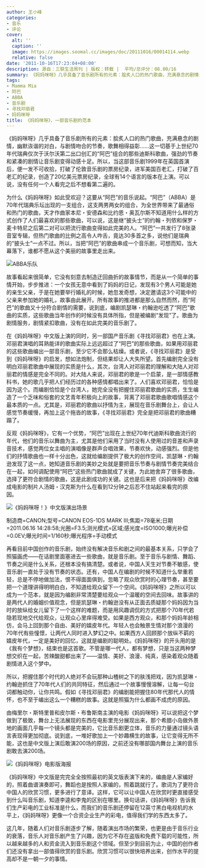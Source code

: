 ```yaml
---
author: 王小峰
categories:
- 音乐
- 评论
cover:
  alt: ''
  caption: ''
  image: https://images.soomal.cc/images/doc/20111016/00014114.webp
  relative: false
date: '2011-10-16T17:23:04+08:00'
description: 源自：三联生活周刊 | 版权：转载 |  平均/总评分：08.00/16
summary: 《妈妈咪呀》几乎具备了音乐剧所有的元素：脍炙人口的热门歌曲，充满悬念的剧情，幽默诙谐的对白，与剧情吻合的节奏，歌舞相得益彰……这一切基于上世纪70年代瑞典仅次于沃尔沃第二出口创汇的“阿巴”组合的那些迪斯科歌曲，强劲的节奏和紧凑的剧情让音乐剧变得动感十足。所以，当这部音乐剧1999年在英国首演后，便一发不可收拾……
tags:
- Mamma Mia
- 阿巴
- ABBA
- 音乐剧
- 寻找邓丽君
- 妈妈咪呀
title: 《妈妈咪呀》，一部音乐剧的范本
---
```


《妈妈咪呀》几乎具备了音乐剧所有的元素：脍炙人口的热门歌曲，充满悬念的剧情，幽默诙谐的对白，与剧情吻合的节奏，歌舞相得益彰……这一切基于上世纪70年代瑞典仅次于沃尔沃第二出口创汇的“阿巴”组合的那些迪斯科歌曲，强劲的节奏和紧凑的剧情让音乐剧变得动感十足。所以，当这部音乐剧1999年在英国首演后，便一发不可收拾，打破了伦敦音乐剧的票房纪录，进军美国百老汇，打破了百老汇的纪录，创造了20亿美元票房纪录，全球有14个语言的版本在上演。可以说，没有任何一个人看完之后不想看第二遍的。

为什么《妈妈咪呀》如此受欢迎？这要从“阿巴”的音乐说起。“阿巴”（ABBA）是70年代瑞典乐坛出现的一支组合，这支两男两女的组合，为全世界带来了最通俗和热门的歌曲，天才作曲家本尼・安德森和比约恩・奥瓦尔斯不知道用什么样的方式创作了人们最喜欢的那些歌曲，可以说，这是继“披头士”的约翰・列侬和保罗・麦卡特尼之后第二对可以把流行歌曲变得如此完美的人。“阿巴”一共发行了8张录音室专辑，但热门歌曲的比例之高令人咋舌，竟达30多首之多，说他们是瑞典的“披头士”一点不过。所以，当把“阿巴”的歌曲串成一个音乐剧，可想而知，当大幕落下，谁都不愿从这个美丽的故事里走出来。

![ABBA乐队](https://images.soomal.cc/images/doc/20111016/00014113.webp)





故事看起来很简单，它没有刻意去制造迂回曲折的故事情节，而是从一个简单的事情开始，步步推进：一个女孩无意中看到了妈妈的日记，发现有3个男人可能是她的亲生父亲，于是在她要举行婚礼的时候，她忽发奇想，决定邀请这3个可能中的父亲来参加她的婚礼，故事由此展开。所有故事的推进都是那么自然而然，而“阿巴”的歌曲又十分符合剧情的需要，说到底，编剧凯瑟琳・约翰逊吃透了“阿巴”歌曲的实质，这些歌曲当年创作的时候没有具体所指，但是被编剧“发现”了。歌曲为剧情服务，剧情紧扣歌曲，没有在如此完美的音乐剧了。

在《妈妈咪呀》中文版上演的同时，另一部国产音乐剧《寻找邓丽君》也在上演。邓丽君演唱的耳熟能详的歌曲实际上远远超过了“阿巴”的那些歌曲，如果用邓丽君的这些歌曲编出一部音乐剧，至少它不会那么枯燥。或者说，《寻找邓丽君》是受到《妈妈咪呀》的启发，想如法炮制，但结果却让人大失所望。首先编剧完全没有明白邓丽君歌曲中展现的实质是什么，其次，台湾人对邓丽君的理解和大陆人对邓丽君的情感是完全不同的。对大陆人来说，邓丽君的歌是一个启蒙，是一部情感教科书，她的歌几乎把人们经历过的各种感情都唱出来了。人们喜欢邓丽君，恰恰是因为这个。而编剧恰恰是个台湾人，她完全没有把握住邓丽君歌曲的实质，生生编造了一个乏味和俗套的文艺青年积极向上的故事，背离了邓丽君歌曲歌唱情感这个最本质的一点。尤其是，邓丽君的歌曲以抒情为主，展现在音乐剧舞台上，会让人感觉节奏缓慢，再加上这个拖沓的故事，《寻找邓丽君》完全是把邓丽君的歌曲糟蹋了。

反观《妈妈咪呀》，它有一个优势，“阿巴”出现在上世纪70年代迪斯科歌曲流行的年代，他们的音乐以舞曲为主，尤其是他们采用了当时没有人使用过的音差和声录音技术，感觉两位女主唱的演唱像是群声合唱效果，节奏欢快，动感强烈。但是他们的抒情歌曲也一样十分出色，这就给编剧提供了极大的创作空间，凯瑟琳・约翰逊发现了这一点，她知道音乐剧的美妙之处就是要把音乐节奏与剧情节奏完美结合在一起，如何调配使用“阿巴”这些热门歌曲就成了关键，为此她舍弃了很多歌曲，选择了更符合剧情的歌曲，这是此剧成功的关键。这也是后来把《妈妈咪呀》改编成电影的制片人汤姆・汉克斯为什么在看到12分钟之后忍不住站起来看完的原因。

![《妈妈咪呀！》中文版演出场景](https://images.soomal.cc/images/doc/20110820/00012884.webp)

制造商=CANON;型号=CANON EOS-1DS MARK III;焦距=78毫米;日期=2011.06.16 14:28:58;光圈=F3.5;测光模式=区域;感光度=ISO1000;曝光补偿=0.0EV;曝光时间=1/160秒;曝光程序=手动模式



再看目前中国创作的音乐剧，始终没有解决音乐和剧之间的最基本关系，只学会了照猫画虎――在话剧里面塞进去一些歌曲，就是音乐剧。至于音乐与剧情、舞蹈、节奏之间是什么关系，还根本没有搞清楚。或者说，中国人天生对节奏不敏感，使音乐剧一直处于没有节奏的状态。还有，中国人在编剧的时候不知道什么举重若轻，总是不停地做加法，恨不得面面俱到，忽略了观众欣赏时的心理节奏，甚至要把一个道理讲得明明白白，不知道给观众留下一个空间。《妈妈咪呀》之所以可以成为一个范本，就是因为编剧非常清楚要给观众一个温暖的空间去回味。故事讲的是两代人的婚姻价值观念，但是凯瑟琳・约翰逊没有从正面去质疑那个妈妈因为当时的放纵给女儿留下了一个这样的难题，而是用风趣调侃的方式把那个70年代若隐若现地交代给观众，让观众心里痒得难受。如果是西方观众，和那个妈妈年龄相仿，会马上回到那个自由、美好的嬉皮年代。年轻人也会触景生情对那个浪漫的70年代有些憧憬，让两代人同时进入梦幻之中。如果西方人回顾那个放纵不羁的嬉皮年代，一定是美好的回忆，这就是编剧的聪明处。《妈妈咪呀》的开头用的是《我有个梦想》，结束也是这首歌。不管是哪一代人，都有梦想，只是当这两种梦想交织在一起，苦辣酸甜都出来了――温情、美好、浪漫、纯真，感染着观众随着剧情进入这个梦中。

所以，把握住那个时代的人绝对不会玩那种山楂树之下的肤浅把戏，因为凯瑟琳・约翰逊抓住了70年代人们的共同特征，然后通过一个故事慢慢溶解，让每一句台词都触动你，让你共鸣。假如《寻找邓丽君》的编剧能把握住80年代那代人的情怀，也不至于编出这么一个糟糕的故事。这就是照猫为什么都画不成虎的原因。

由梅里尔・斯特里普和皮尔斯・布鲁斯南主演的电影《妈妈咪呀》可以说把这个梦做到了极致，舞台上无法展现的东西在电影里充分展现出来，那个希腊小岛做外景地的画面几乎每一个镜头都是完美的，它比音乐剧更立体，音乐的力量通过镜头语言表现得更加彻底。说到底，一堆好歌加上一个妙趣横生的故事，让它变得无所不能，这也是中文版上演后敢演200场的原因，之前还没有哪部国内舞台上演的音乐剧敢去演200场。

![《妈妈咪呀》电影版海报](https://images.soomal.cc/images/doc/20111016/00014114.webp)





《妈妈咪呀》中文版是完完全全按照最初的英文版表演下来的，编曲是人家编好的，照着曲谱演奏即可，舞蹈也是按照人家编的，照着跳就行了。歌词为了更符合中国人的欣赏习惯，更多进行了意译。这样，它可以让中国人在欣赏时更直接感受到什么叫音乐剧，知道李逵和李鬼的区别在哪里。换句话讲，《妈妈咪呀》告诉我们生产彩电的工业标准是什么，而我们的音乐剧还停留在12英寸黑白电视机的水平上，《妈妈咪呀》更像一个合资企业生产的彩电，值得我们学的东西太多了。

这几年，随着人们对音乐剧逐步了解，随着演出市场的繁荣，也更是由于音乐行业的衰落，音乐人对音乐剧产生了兴趣，因为它不存在盗版和免费下载的可能性，所以越来越多的人和资金流入到音乐剧这个领域。但至少到目前为止，中国的创作者们还没有拿出一部值得欣赏的音乐剧。欣赏习惯可以很快培养出来，创作水平的提高却不是一朝一夕的事情。